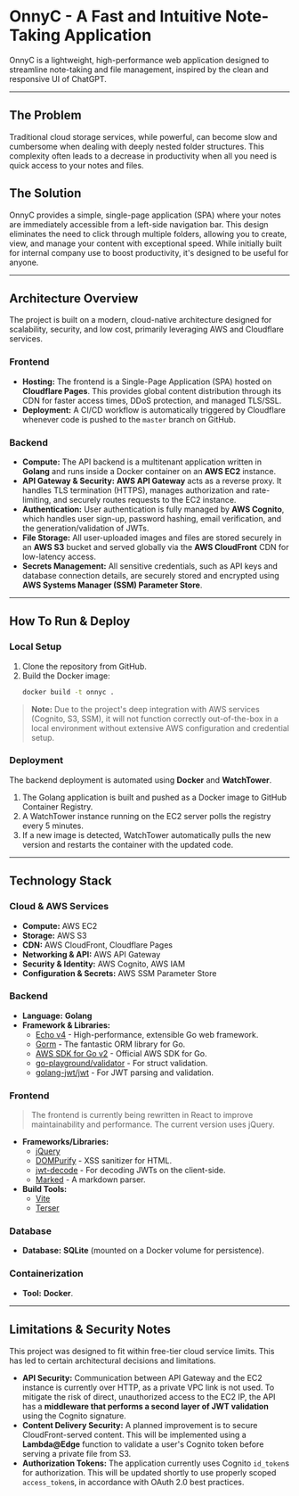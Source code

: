 # OnnyC - A Fast and Intuitive Note-Taking Application

OnnyC is a lightweight, high-performance web application designed to streamline note-taking and file management, inspired by the clean and responsive UI of ChatGPT.

-----

## The Problem

Traditional cloud storage services, while powerful, can become slow and cumbersome when dealing with deeply nested folder structures. This complexity often leads to a decrease in productivity when all you need is quick access to your notes and files.

## The Solution

OnnyC provides a simple, single-page application (SPA) where your notes are immediately accessible from a left-side navigation bar. This design eliminates the need to click through multiple folders, allowing you to create, view, and manage your content with exceptional speed. While initially built for internal company use to boost productivity, it's designed to be useful for anyone.

-----

## Architecture Overview

The project is built on a modern, cloud-native architecture designed for scalability, security, and low cost, primarily leveraging AWS and Cloudflare services.

### Frontend

  * **Hosting:** The frontend is a Single-Page Application (SPA) hosted on **Cloudflare Pages**. This provides global content distribution through its CDN for faster access times, DDoS protection, and managed TLS/SSL.
  * **Deployment:** A CI/CD workflow is automatically triggered by Cloudflare whenever code is pushed to the `master` branch on GitHub.

### Backend

  * **Compute:** The API backend is a multitenant application written in **Golang** and runs inside a Docker container on an **AWS EC2** instance.
  * **API Gateway & Security:** **AWS API Gateway** acts as a reverse proxy. It handles TLS termination (HTTPS), manages authorization and rate-limiting, and securely routes requests to the EC2 instance.
  * **Authentication:** User authentication is fully managed by **AWS Cognito**, which handles user sign-up, password hashing, email verification, and the generation/validation of JWTs.
  * **File Storage:** All user-uploaded images and files are stored securely in an **AWS S3** bucket and served globally via the **AWS CloudFront** CDN for low-latency access.
  * **Secrets Management:** All sensitive credentials, such as API keys and database connection details, are securely stored and encrypted using **AWS Systems Manager (SSM) Parameter Store**.

-----

## How To Run & Deploy

### Local Setup

1.  Clone the repository from GitHub.
2.  Build the Docker image:
    ```bash
    docker build -t onnyc .
    ```

> **Note:** Due to the project's deep integration with AWS services (Cognito, S3, SSM), it will not function correctly out-of-the-box in a local environment without extensive AWS configuration and credential setup.

### Deployment

The backend deployment is automated using **Docker** and **WatchTower**.

1.  The Golang application is built and pushed as a Docker image to GitHub Container Registry.
2.  A WatchTower instance running on the EC2 server polls the registry every 5 minutes.
3.  If a new image is detected, WatchTower automatically pulls the new version and restarts the container with the updated code.

-----

## Technology Stack

### Cloud & AWS Services

  * **Compute:** AWS EC2
  * **Storage:** AWS S3
  * **CDN:** AWS CloudFront, Cloudflare Pages
  * **Networking & API:** AWS API Gateway
  * **Security & Identity:** AWS Cognito, AWS IAM
  * **Configuration & Secrets:** AWS SSM Parameter Store

### Backend

  * **Language:** **Golang**
  * **Framework & Libraries:**
      * [Echo v4](https://github.com/labstack/echo) - High-performance, extensible Go web framework.
      * [Gorm](https://github.com/go-gorm/gorm) - The fantastic ORM library for Go.
      * [AWS SDK for Go v2](https://github.com/aws/aws-sdk-go-v2) - Official AWS SDK for Go.
      * [go-playground/validator](https://github.com/go-playground/validator) - For struct validation.
      * [golang-jwt/jwt](https://github.com/golang-jwt/jwt) - For JWT parsing and validation.

### Frontend

> The frontend is currently being rewritten in React to improve maintainability and performance. The current version uses jQuery.

  * **Frameworks/Libraries:**
      * [jQuery](https://github.com/jquery/jquery)
      * [DOMPurify](https://github.com/cure53/dompurify) - XSS sanitizer for HTML.
      * [jwt-decode](https://github.com/auth0/jwt-decode) - For decoding JWTs on the client-side.
      * [Marked](https://github.com/markedjs/marked) - A markdown parser.
  * **Build Tools:**
      * [Vite](https://github.com/vitejs/vite)
      * [Terser](https://github.com/terser/terser)

### Database

  * **Database:** **SQLite** (mounted on a Docker volume for persistence).

### Containerization

  * **Tool:** **Docker**.

-----

## Limitations & Security Notes

This project was designed to fit within free-tier cloud service limits. This has led to certain architectural decisions and limitations.

  * **API Security:** Communication between API Gateway and the EC2 instance is currently over HTTP, as a private VPC link is not used. To mitigate the risk of direct, unauthorized access to the EC2 IP, the API has a **middleware that performs a second layer of JWT validation** using the Cognito signature.
  * **Content Delivery Security:** A planned improvement is to secure CloudFront-served content. This will be implemented using a **Lambda@Edge** function to validate a user's Cognito token before serving a private file from S3.
  * **Authorization Tokens:** The application currently uses Cognito `id_token`s for authorization. This will be updated shortly to use properly scoped `access_token`s, in accordance with OAuth 2.0 best practices.
